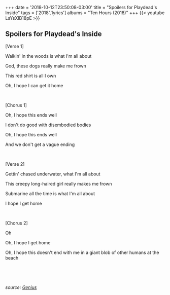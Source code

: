 +++
date = '2018-10-12T23:50:08-03:00'
title = "Spoilers for Playdead's Inside"
tags = ['2018','lyrics']
albums = "Ten Hours (2018)"
+++
{{< youtube LsYsXlB18pE >}}

## Spoilers for Playdead's Inside

[Verse 1]

Walkin' in the woods is what I'm all about

God, these dogs really make me frown

This red shirt is all I own

Oh, I hope I can get it home

&nbsp;

[Chorus 1]

Oh, I hope this ends well

I don't do good with disembodied bodies

Oh, I hope this ends well

And we don't get a vague ending

&nbsp;

[Verse 2]

Gettin' chased underwater, what I'm all about

This creepy long-haired girl really makes me frown

Submarine all the time is what I'm all about

I hope I get home

&nbsp;

[Chorus 2]

Oh

Oh, I hope I get home

Oh, I hope this doesn't end with me in a giant blob of other humans at the beach

&nbsp;

&nbsp;

_source: [Genius](https://genius.com/artists/First-of-october)_
